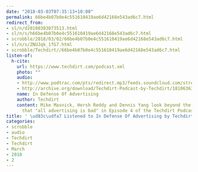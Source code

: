 ```yaml
---
date: "2018-03-03T07:35:13+10:00"
permalink: 66be4b07b0e4c551610419ae6d42168e543ad6c7.html
redirect_from:
- sl/n/d20180303073513.html
- sl/n/s/h66be4b07b0e4c551610419ae6d42168e543ad6c7.html
- scrobble/2018/03/02/66be4b07b0e4c551610419ae6d42168e543ad6c7.html
- sl/n/s/ZNUJqk_1fG7.html
- scrobble/Techdirt//66be4b07b0e4c551610419ae6d42168e543ad6c7.html
listen-of:
  h-cite:
    url: https://www.techdirt.com/podcast.xml
    photo: ""
    audio:
    - http://www.podtrac.com/pts/redirect.mp3/feeds.soundcloud.com/stream/181063632-techdirt-in-defense-of-advertising.mp3
    - http://archive.org/download/Techdirt-Podcast-by-Techdirt/181063632-techdirt-in-defense-of-advertising.mp3
    name: In Defense Of Advertising
    author: Techdirt
    content: Mike Masnick, Hersh Reddy and Dennis Yang look beyond the kneejerk reaction
      that "all advertising is bad" in Episode 4 of the Techdirt Podcast.
title: ' \ud83c\udfa7 Listened to In Defense Of Advertising by Techdirt From Techdirt'
categories:
- scrobble
- audio
- Techdirt
- Techdirt
- March
- 2018
- 2
---
```

